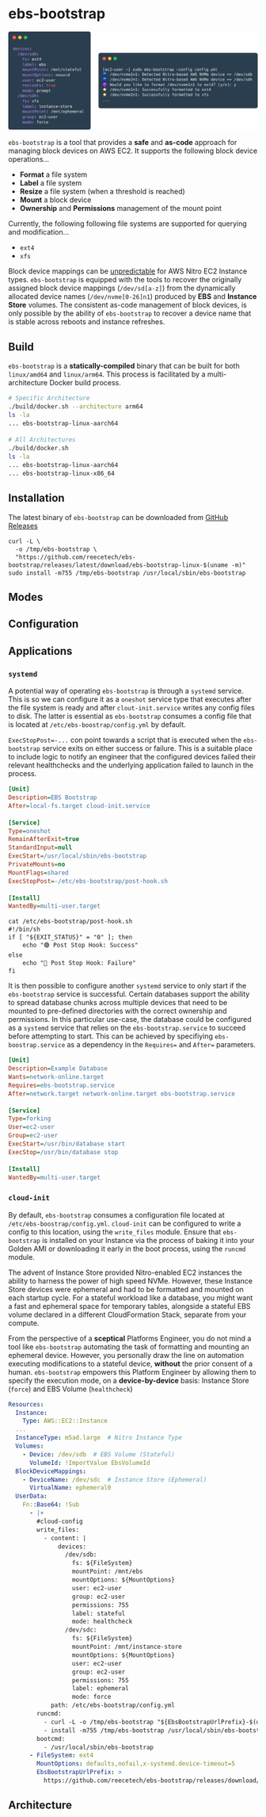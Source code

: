 # ebs-bootstrap

![Screenshot of Configuration File and Output](assets/ebs-bootstrap.png)

`ebs-bootstrap` is a tool that provides a **safe** and **as-code** approach for managing block devices on AWS EC2. It supports the following block device operations...

* **Format** a file system
* **Label** a file system
* **Resize** a file system (when a threshold is reached)
* **Mount** a block device
* **Ownership** and **Permissions** management of the mount point

Currently, the following following file systems are supported for querying and modification...

* `ext4`
* `xfs`

Block device mappings can be [unpredictable](https://docs.aws.amazon.com/AWSEC2/latest/UserGuide/device_naming.html#device-name-limits) for AWS Nitro EC2 Instance types. `ebs-bootstrap` is equipped with the tools to recover the originally assigned block device mappings (`/dev/sd[a-z]`) from the dynamically allocated device names (`/dev/nvme[0-26]n1`) produced by **EBS** and **Instance Store** volumes. The consistent as-code management of block devices, is only possible by the ability of `ebs-bootstrap` to recover a device name that is stable across reboots and instance refreshes.

## Build

`ebs-bootstrap` is a **statically-compiled** binary that can be built for both `linux/amd64` and `linux/arm64`. This process is facilitated by a multi-architecture Docker build process.

```bash
# Specific Architecture
./build/docker.sh --architecture arm64
ls -la
... ebs-bootstrap-linux-aarch64

# All Architectures
./build/docker.sh
ls -la
... ebs-bootstrap-linux-aarch64
... ebs-bootstrap-linux-x86_64
```

## Installation

The latest binary of `ebs-bootstrap` can be downloaded from [GitHub Releases](https://github.com/reecetech/ebs-bootstrap/releases)

```
curl -L \
  -o /tmp/ebs-bootstrap \
  "https://github.com/reecetech/ebs-bootstrap/releases/latest/download/ebs-bootstrap-linux-$(uname -m)"
sudo install -m755 /tmp/ebs-bootstrap /usr/local/sbin/ebs-bootstrap
```

## Modes

## Configuration

## Applications

### `systemd`

A potential way of operating `ebs-bootstrap` is through a `systemd` service. This is so we can configure it as a `oneshot` service type that executes after the file system is ready and after `clout-init.service` writes any config files to disk. The latter is essential as `ebs-bootstrap` consumes a config file that is located at `/etc/ebs-boostrap/config.yml` by default. 

`ExecStopPost=-...` con point towards a script that is executed when the `ebs-bootstrap` service exits on either success or failure. This is a suitable place to include logic to notify an engineer that the configured devices failed their relevant healthchecks and the underlying application failed to launch in the process.

```ini
[Unit]
Description=EBS Bootstrap
After=local-fs.target cloud-init.service

[Service]
Type=oneshot
RemainAfterExit=true
StandardInput=null
ExecStart=/usr/local/sbin/ebs-bootstrap
PrivateMounts=no
MountFlags=shared
ExecStopPost=-/etc/ebs-bootstrap/post-hook.sh

[Install]
WantedBy=multi-user.target
```

```
cat /etc/ebs-bootstrap/post-hook.sh
#!/bin/sh
if [ "${EXIT_STATUS}" = "0" ]; then
    echo "🟢 Post Stop Hook: Success"
else
    echo "🔴 Post Stop Hook: Failure"
fi
```

It is then possible to configure another `systemd` service to only start if the `ebs-bootstrap` service is successful. Certain databases support the ability to spread database chunks across multiple devices that need to be mounted to pre-defined directories with the correct ownership and permissions. In this particular use-case, the database could be configured as a `systemd` service that relies on the `ebs-bootstrap.service` to succeed before attempting to start. This can be achieved by specifiying `ebs-boostrap.service` as a dependency in the `Requires=` and `After=` parameters.

```ini
[Unit]
Description=Example Database
Wants=network-online.target
Requires=ebs-bootstrap.service
After=network.target network-online.target ebs-bootstrap.service

[Service]
Type=forking
User=ec2-user
Group=ec2-user
ExecStart=/usr/bin/database start
ExecStop=/usr/bin/database stop

[Install]
WantedBy=multi-user.target
```

### `cloud-init`

By default, `ebs-bootstrap` consumes a configuration file located at `/etc/ebs-boostrap/config.yml`. `cloud-init` can be configured to write a config to this location, using the `write_files` module. Ensure that `ebs-bootstrap` is installed on your Instance via the process of baking it into your Golden AMI or downloading it early in the boot process, using the `runcmd` module.

The advent of Instance Store provided Nitro-enabled EC2 instances the ability to harness the power of high speed NVMe. However, these Instance Store devices were ephemeral and had to be formatted and mounted on each startup cycle. For a stateful workload like a database, you might want a fast and ephemeral space for temporary tables, alongside a stateful EBS volume declared in a different CloudFormation Stack, separate from your compute.

From the perspective of a **sceptical** Platforms Engineer, you do not mind a tool like `ebs-bootstrap` automating the task of formatting and mounting an ephemeral device. However, you personally draw the line on automation executing modifications to a stateful device, **without** the prior consent of a human. `ebs-bootstrap` empowers this Platform Engineer by allowing them to specify the execution mode, on a **device-by-device** basis: Instance Store (`force`) and EBS Volume (`healthcheck`)

```yaml
Resources:
  Instance:
    Type: AWS::EC2::Instance
  ...
  InstanceType: m5ad.large  # Nitro Instance Type
  Volumes:
    - Device: /dev/sdb  # EBS Volume (Stateful)
      VolumeId: !ImportValue EbsVolumeId
  BlockDeviceMappings:
    - DeviceName: /dev/sdc  # Instance Store (Ephemeral)
      VirtualName: ephemeral0
  UserData:
    Fn::Base64: !Sub
      - |+
        #cloud-config
        write_files:
          - content: |
              devices:
                /dev/sdb:
                  fs: ${FileSystem}
                  mountPoint: /mnt/ebs
                  mountOptions: ${MountOptions}
                  user: ec2-user
                  group: ec2-user
                  permissions: 755
                  label: stateful
                  mode: healthcheck
                /dev/sdc:
                  fs: ${FileSystem}
                  mountPoint: /mnt/instance-store
                  mountOptions: ${MountOptions}
                  user: ec2-user
                  group: ec2-user
                  permissions: 755
                  label: ephemeral
                  mode: force
            path: /etc/ebs-bootstrap/config.yml
        runcmd:
          - curl -L -o /tmp/ebs-bootstrap "${EbsBootstrapUrlPrefix}-$(uname -m)"
          - install -m755 /tmp/ebs-bootstrap /usr/local/sbin/ebs-bootstrap
        bootcmd:
          - /usr/local/sbin/ebs-bootstrap
      - FileSystem: ext4
        MountOptions: defaults,nofail,x-systemd.device-timeout=5
        EbsBootstrapUrlPrefix: >
          https://github.com/reecetech/ebs-bootstrap/releases/download/latest/ebs-bootstrap-linux
```

## Architecture
